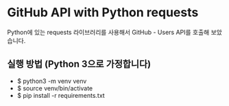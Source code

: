 # GitHub API with Python requests

Python에 있는 requests 라이브러리를 사용해서 GitHub - Users API를 호출해 보았습니다.

## 실행 방법 (Python 3으로 가정합니다)

- $ python3 -m venv venv
- $ source venv/bin/activate
- $ pip install -r requirements.txt
